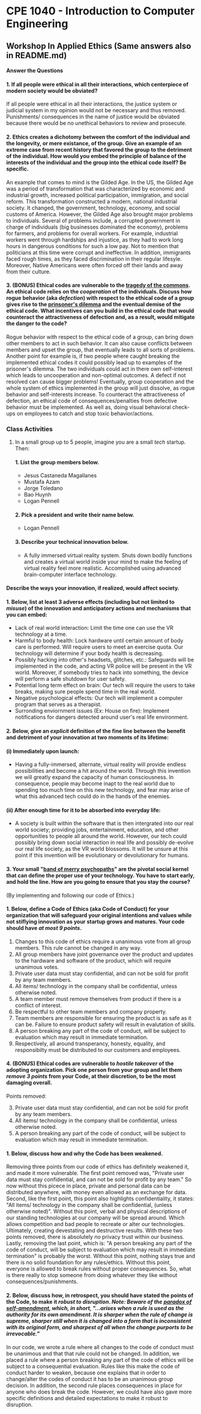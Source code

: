 # CPE 1040 - Introduction to Computer Engineering

## Workshop In Applied Ethics (Same answers also in README.md)

#### 	Answer the Questions 

#### 1. If all people were ethical in all their interactions, which centerpiece of modern society would be obviated?
	
If all people were ethical in all their interactions, the justice system or judicial system in my opinion would not be necessary and thus removed. Punishments/ consequences in the name of justice would be obviated because there would be no unethical behaviors to review and prosecute.
	
#### 2. Ethics creates a dichotomy between the comfort of the individual and the longevity, or mere existance, of the group. Give an example of an extreme case from recent history that favored the group to the detriment of the individual. How would you embed the principle of balance of the interests of the individual and the group into the ethical code itself? Be specific.

An example that comes to mind is the Gilded Age. In the US, the Gilded Age was a period of transformation that was characterized by economic and industrial growth, increased political participation, immigration, and social reform. This transformation constructed a modern, national industrial society. It changed, the government, technology, economy, and social customs of America. However, the Gilded Age also brought major problems to individuals. Several of problems include, a corrupted government in charge of individuals (big businesses dominated the economy), problems for farmers, and problems for overall workers. For example, industrial workers went through hardships and injustice, as they had to work long hours in dangerous conditions for such a low pay. Not to mention that politicians at this time were corrupt and ineffective. In addition, immigrants faced rough times, as they faced discrimination in their regular lifesyle. Moreover, Native Americans were often forced off their lands and away from their culture.

	
#### 3. **(BONUS)** Ethical codes are vulnerable to the [tragedy of the commons](https://en.wikipedia.org/wiki/Tragedy_of_the_commons). An ethical code relies on the _cooperation_ of the individuals. Discuss how rogue behavior (aka _defection_) with respect to the ethical code of a group gives rise to the [prinsoner's dilemma](https://en.wikipedia.org/wiki/Prisoner's_dilemma) and the eventual demise of the ethical code. What incentives can you build in the ethical code that would counteract the attractiveness of defection and, as a result, would mitigate the danger to the code?

Rogue behavior with respect to the ethical code of a group, can bring down other members to act in such behavior. It can also cause conflicts between members and upset the group, that eventually leads to all sorts of problems. Another point for example is, if two people where caught breaking the implemented ethical codes it could possibly lead up to examples of the prisoner's dilemma. The two individuals could act in there own self-interest which leads to uncooperation and non-optimal outcomes. A defect if not resolved can cause bigger problems! Eventually, group cooperation and the whole system of ethics implemented in the group will just dissolve, as rogue behavior and self-interests increase. To counteract the attractiveness of defection, an ethical code of consequences/penalties from defective behavior must be implemented. As well as, doing visual behavioral check-ups on employees to catch and stop toxic behavior/actions.


### Class Activities
 
1. In a small group up to 5 people, imagine you are a small _tech_ startup. Then:
   #### 1. List the group members below.
   
    - Jesus Castaneda Magallanes
    - Mustafa Azam
    - Jorge Toledano
    - Bao Huynh
    - Logan Pennell
   
   #### 2. Pick a president and write their name below.
   
    - Logan Pennell
   
   #### 3. Describe your technical innovation below.
    - A fully immersed virtual reality system. Shuts down bodily functions and creates a virtual world inside your mind to make the feeling of virtual reality feel more realistic. Accomplished using advanced brain-computer interface technology.
   
#### Describe the ways your innovation, if realized, would affect society. 
#### 1. Below, list at least 3 adverse effects (including but not limited to _misuse_) of the innovation and anticipatory actions and mechanisms that you can embed: 
  - Lack of real world interaction: Limit the time one can use the VR technology at a time.
  - Harmful to body health: Lock hardware until certain amount of body care is performed. Will require users to meet an exercise quota. Our technology will determine if your body health is decreasing. 
  - Possibly hacking into other's headsets, glitches, etc.: Safeguards will be implemented in the code, and acting VR police will be present in the VR world. Moreover, if somebody tries to hack into something, the device will perform a safe shutdown for user safety.
  - Potential long term effect on brain: Our tech will require the users to take breaks, making sure people spend time in the real world. 
  - Negative psychological effects: Our tech will implement a computer program that serves as a therapist.
  - Surronding enviornment issues (Ex: House on fire): Implement notifications for dangers detected around user's real life environment.
   
   #### 2. Below, give an _explicit_ definition of the fine line between the benefit and detriment of your innovation at two moments of its lifetime: 
#### 	(i) Immediately upon launch: 
  - Having a fully-immersed, alternate, virtual reality will provide endless possibilities and become a hit around the world. Through this invention we will greatly expand the capacity of human consciousness. In consequence, people may become inapt to the real world due to spending too much time on this new technology, and fear may arise of what this advanced tech could do in the hands of the enemies.
 #### 	(ii) After enough time for it to be absorbed into everyday life:
  - A society is built within the software that is then intergrated into our real world society; providing jobs, entertainment, education, and other opportunities to people all around the world. However, our tech could possibly bring down social interaction in real life and possibly de-evolve our real life society, as the VR world blossoms. It will be unsure at this point if this invention will be evolutionary or devolutionary for humans.
   
#### 3. Your small "[band of merry psychopaths](#the-band)" are the pivotal social kernel that can define the proper use of your technology. You have to start early, and hold the line. How are you going to ensure that you stay the course? 
 (By implementing and following our code of Ethics.)
   #### 1. Below, define a Code of Ethics (aka Code of Conduct) for your organization that will safeguard your original intentions and values while not stiflying innovation as your startup grows and matures. Your code should have _at most 9 points_.
 1. Changes to this code of ethics require a unanimous vote from all group members. This rule cannot be changed in any way.  
 2. All group members have joint governance over the product and updates to the hardware and software of the product, which will require unanimous votes. 
 3. Private user data must stay confidential, and can not be sold for profit by any team members.
 4. All items/ technology in the company shall be confidential, unless otherwise noted.
 5. A team member must remove themselves from product if there is a conflict of interest. 
 6. Be respectful to other team members and company property. 
 7. Team members are responsible for ensuring the product is as safe as it can be. Failure to ensure product safety will result in evalutation of skills. 
 8. A person breaking any part of the code of conduct, will be subject to evaluation which may result in immediate termination.
 9. Respectively, all around transperancy, honesty, equality, and responsibilty must be distributed to our customers and employees.

#### 4. **(BONUS)** Ethical codes are vulnerable to _hostile takeover_ of the adopting organization. Pick one person from your group and let them _remove 3 points_ from your Code, at their discretion, to be the most damaging overall. 
 Points removed:
 
 3. Private user data must stay confidential, and can not be sold for profit by any team members.
 4. All items/ technology in the company shall be confidential, unless otherwise noted.
 8. A person breaking any part of the code of conduct, will be subject to evaluation which may result in immediate termination.
	
   #### 1. Below, discuss how and why the Code has been weakened.
   
 Removing three points from our code of ethics has definitely weakened it, and made it more vulnerable. The first point removed was, "Private user data must stay confidential, and can not be sold for profit by any team." So now without this picece in place, private and personal data can be distributed anywhere, with money even allowed as an exchange for data. Second, like the first point, this point also highlights confidentiality, it states: "All items/ technology in the company shall be confidential, (unless otherwise noted)". Without this point, verbal and physical descriptions of our standing technologies at our company will be spread around. Which allows competition and bad people to recreate or alter our technologies. Ultimately, creating devestating and destructive results. With these two points removed, there is absolutely no privacy trust within our business. Lastly, removing the last point, which is: "A person breaking any part of the code of conduct, will be subject to evaluation which may result in immediate termination" is probably the worst. Without this point, nothing stays true and there is no solid foundation for any rules/ethics. Without this point, everyone is allowed to break rules without proper consequences. So, what is there really to stop someone from doing whatever they like without consequences/punishments.
	
   #### 2. Below, discuss how, in retrospect, you should have stated the points of the Code, to make it _robust to disruption_. _Note: Beware of the [paradox of self-amendment](https://legacy.earlham.edu/~peters/writing/psaessay.htm), which, in short, **"...arises when a rule is used as the authority for its own amendment. It is sharper when the rule of change is supreme, sharper still when it is changed into a form that is inconsistent with its original form, and sharpest of all when the change purports to be irrevocable."**_
   	
 In our code, we wrote a rule where all changes to the code of conduct must be unanimous and that that rule could not be changed. In addition, we placed a rule where a person breaking any part of the code of ethics will be subject to a consequential evaluation. Rules like this make the code of conduct harder to weaken, because one explains that in order to change/alter the codes of conduct it has to be an unanimous group decision. In addition, the second rule places consequences in place for anyone who does break the code. However, we could have also gave more specific definitions and detailed expectations to make it robust to disruption.

